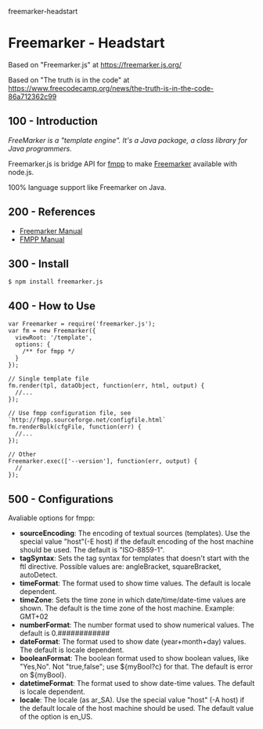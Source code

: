 freemarker-headstart
# Freemarker - Headstart

Based on "Freemarker.js" at https://freemarker.js.org/

Based on "The truth is in the code" at https://www.freecodecamp.org/news/the-truth-is-in-the-code-86a712362c99

## 100 - Introduction

*FreeMarker is a "template engine". It's a Java package, a class library for Java programmers.*

Freemarker.js is bridge API for [fmpp](http://fmpp.sourceforge.net/) to make [Freemarker](http://freemarker.org/) available with node.js.

100% language support like Freemarker on Java.

## 200 - References

- [Freemarker Manual](http://freemarker.org/docs/index.html)
- [FMPP Manual](http://fmpp.sourceforge.net/manual.html)

## 300 - Install

```
$ npm install freemarker.js
```

## 400 - How to Use

```
var Freemarker = require('freemarker.js');
var fm = new Freemarker({
  viewRoot: '/template',
  options: {
    /** for fmpp */
  }
});

// Single template file
fm.render(tpl, dataObject, function(err, html, output) {
  //...
});

// Use fmpp configuration file, see `http://fmpp.sourceforge.net/configfile.html`
fm.renderBulk(cfgFile, function(err) {
  //...
});

// Other
Freemarker.exec(['--version'], function(err, output) {
  //
});
```

## 500 - Configurations

Avaliable options for fmpp:

- **sourceEncoding**: The encoding of textual sources (templates). Use the special value "host"(-E host) if the default encoding of the host machine should be used. The default is "ISO-8859-1".
- **tagSyntax**: Sets the tag syntax for templates that doesn't start with the ftl directive. Possible values are: angleBracket, squareBracket, autoDetect.
- **timeFormat**: The format used to show time values. The default is locale dependent.
- **timeZone**: Sets the time zone in which date/time/date-time values are shown. The default is the time zone of the host machine. Example: GMT+02
- **numberFormat**: The number format used to show numerical values. The default is 0.############
- **dateFormat**: The format used to show date (year+month+day) values. The default is locale dependent.
- **booleanFormat**: The boolean format used to show boolean values, like "Yes,No". Not "true,false"; use ${myBool?c} for that. The default is error on ${myBool}.
- **datetimeFormat**: The format used to show date-time values. The default is locale dependent.
- **locale**: The locale (as ar_SA). Use the special value "host" (-A host) if the default locale of the host machine should be used. The default value of the option is en_US.
